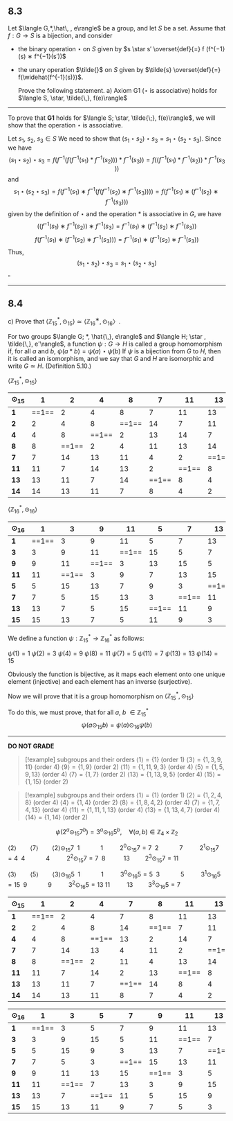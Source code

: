 
## 8.3

Let $\langle G,*,\hat\, , e\rangle$ be a group, and let $S$ be a set. Assume that $f : G \rightarrow S$ is a bijection, and consider
- the binary operation $\star$ on $S$ given by $s \star s′ \overset{def}{=} f (f^{−1}(s) ∗ f^{−1}(s′))$ 
- the unary operation $\tilde{}$  on $S$ given by $\tilde{s} \overset{def}{=} f(\widehat{f^{-1}(s)})$.
 
  Prove the following statement. 
  a) Axiom G1 ($\star$ is associative) holds for $\langle S, \star, \tilde{\,}, f(e)\rangle$

___

To prove that **G1** holds for $\langle S; \star, \tilde{\;}, f(e)\rangle$, we will show that the operation $\star$ is associative.

Let $s_1,\: s_2,\: s_3 \in S$
We need to show that $(s_1 \star s_2)\star s_3= s_1 \star(s_2\star s_3)$.
Since we have
$$(s_1 \star s_2)\star s_3=f(f^{−1}(f(f^{−1}(s_1​)\ast f^{−1}(s_2​)))\ast f^{−1}(s_3​))=f((f^{−1}(s_1​)\ast f^{−1}(s_2​))\ast f^{−1}(s_3​))$$
and
$$s_1 \star(s_2\star s_3) = f(f^{−1}(s_1​)∗f^{−1}(f(f^{−1}(s_2​)∗f^{−1}(s_3​))))=f(f^{−1}(s_1​)∗(f^{−1}(s_2​)∗f^{−1}(s_3​)))$$
given by the definition of $\star$ and the operation $\ast$ is associative in $G$, we have
$$
((f^{−1}(s_1​)∗f^{−1}(s_2​))∗f^{−1}(s_3​)=f^{−1}(s_1)∗(f^{−1}(s_2​)∗f^{−1}(s_3​))
$$
$$
f(f^{−1}(s_1​)∗(f^{−1}(s_2​)∗f^{−1}(s_3​)))=f^{−1}(s_1)∗(f^{−1}(s_2​)∗f^{−1}(s_3​))
$$
Thus, 
$$(s_1 \star s_2)\star s_3= s_1 \star(s_2\star s_3)$$
$\square$

___

## 8.4
c) Prove that $\langle\mathbb{Z}^*_{15}, \odot_{15}\rangle \simeq \langle\mathbb{Z}^∗_{16}, \odot_{16}〉$.


 For two groups $\langle G; *, \hat{\,}, e\rangle$ and $\langle H; \star , \tilde{\,}, e'\rangle$, a function $\psi : G \rightarrow H$ is called a group homomorphism if, for all $a$ and $b$,
 $\psi (a*b) = \psi (a) \star \psi (b)$
 If $\psi$ is a bijection from $G$ to $H$, then it is called an isomorphism, and we say that $G$ and $H$ are isomorphic and write $G \simeq H$. (Definition 5.10.)


$\langle\mathbb{Z}^*_{15}, \odot_{15}\rangle$

| $\odot_{15}$ | 1     | 2     | 4     | 8     | 7     | 11    | 13    | 14    |
| ------------ | ----- | ----- | ----- | ----- | ----- | ----- | ----- | ----- |
| **1**        | ==1== | 2     | 4     | 8     | 7     | 11    | 13    | 14    |
| **2**        | 2     | 4     | 8     | ==1== | 14    | 7     | 11    | 13    |
| **4**        | 4     | 8     | ==1== | 2     | 13    | 14    | 7     | 11    |
| **8**        | 8     | ==1== | 2     | 4     | 11    | 13    | 14    | 7     |
| **7**        | 7     | 14    | 13    | 11    | 4     | 2     | ==1== | 8     |
| **11**       | 11    | 7     | 14    | 13    | 2     | ==1== | 8     | 4     |
| **13**       | 13    | 11    | 7     | 14    | ==1== | 8     | 4     | 2     |
| **14**       | 14    | 13    | 11    | 7     | 8     | 4     | 2     | ==1== |




$\langle\mathbb{Z}^*_{16}, \odot_{16}\rangle$

| $\odot_{16}$ | 1     | 3     | 9     | 11    | 5     | 7     | 13    | 15    |
| ------------ | ----- | ----- | ----- | ----- | ----- | ----- | ----- | ----- |
| **1**        | ==1== | 3     | 9     | 11    | 5     | 7     | 13    | 15    |
| **3**        | 3     | 9     | 11    | ==1== | 15    | 5     | 7     | 13    |
| **9**        | 9     | 11    | ==1== | 3     | 13    | 15    | 5     | 7     |
| **11**       | 11    | ==1== | 3     | 9     | 7     | 13    | 15    | 5     |
| **5**        | 5     | 15    | 13    | 7     | 9     | 3     | ==1== | 11    |
| **7**        | 7     | 5     | 15    | 13    | 3     | ==1== | 11    | 9     |
| **13**       | 13    | 7     | 5     | 15    | ==1== | 11    | 9     | 3     |
| **15**       | 15    | 13    | 7     | 5     | 11    | 9     | 3     | ==1== |




We define a function $\psi : \mathbb{Z}^*_{15} \rightarrow \mathbb{Z}^*_{16}$ as follows:

$\psi(1)=1$
$\psi(2)=3$
$\psi(4)=9$
$\psi(8)=11$
$\psi(7)=5$
$\psi(11)=7$
$\psi(13)=13$
$\psi(14)=15$

Obviously the function is bijective, as it maps each element onto one unique element (injective) and each element has an inverse (surjective). 

Now we will prove that it is a group homomorphism on $\langle\mathbb{Z}^*_{15}, \odot_{15}\rangle$


To do this, we must prove, that for all $a,$  $b$ $\in\mathbb{Z}^*_{15}$
$$
\psi(a\odot_{15}b)=\psi(a)\odot_{16}\psi(b)
$$





___
**DO NOT GRADE**




>[!example] subgroups and their orders
>$\langle1\rangle=\{1\} \text{ (order 1)}$
>$\langle3\rangle=\{1,3,9,11\}\text{ (order 4)}$
>$\langle9\rangle=\{1,9\} \text{ (order 2)}$
>$\langle11\rangle=\{1,11,9,3\} \text{ (order 4)}$
>$\langle5\rangle=\{1,5,9,13\} \text{ (order 4)}$
>$\langle7\rangle=\{1,7\} \text{ (order 2)}$
>$\langle13\rangle=\{1,13,9,5\} \text{ (order 4)}$
>$\langle15\rangle=\{1,15\}\text{ (order 2)}$


>[!example] subgroups and their orders
>$\langle1\rangle=\{1\} \text{ (order 1)}$
>$\langle2\rangle=\{1,2,4,8\}\text{ (order 4)}$
>$\langle4\rangle=\{1,4\} \text{ (order 2)}$
>$\langle8\rangle=\{1,8,4,2\} \text{ (order 4)}$
>$\langle7\rangle=\{1,7,4,13\} \text{ (order 4)}$
>$\langle11\rangle=\{1,11,1,13\} \text{ (order 4)}$
>$\langle13\rangle=\{1,13,4,7\} \text{ (order 4)}$
>$\langle14\rangle=\{1,14\}\text{ (order 2)}$



$$
\psi(2^a\odot_{15}7^b) = 3^a \odot_{16} 5^b, \quad\forall (a,\, b) \in \mathbb{Z}_4\times \mathbb{Z}_2
$$



$\langle2\rangle\qquad\langle7\rangle\qquad\langle2\rangle \odot_{15} 7$
$\;1\qquad\quad1\qquad\;\; 2^0\odot_{15}7=7$ 
$\;2\qquad\quad7\qquad\;\; 2^1\odot_{15}7=4$ 
$\;4\qquad\quad4\qquad\;\; 2^2\odot_{15}7=7$ 
$\;8\qquad\;\;\;13\qquad\; 2^3\odot_{15}7=11$ 


$\langle3\rangle\qquad\langle5\rangle\qquad\langle3\rangle \odot_{16} 5$
$\;1\qquad\quad1\qquad\;\; 3^0\odot_{16}5=5$ 
$\;3\qquad\quad5\qquad\;\; 3^1\odot_{16}5=15$ 
$\;9\qquad\quad9\qquad\;\; 3^2\odot_{16}5=13$ 
$11\qquad\;\;13\qquad\; 3^3\odot_{16}5=7$ 




















| $\odot_{15}$ | 1  | 2  | 4  | 7  | 8  | 11 | 13 | 14 |
|--------------|----|----|----|----|----|----|----|----|
| **1**            | ==1==  | 2  | 4  | 7  | 8  | 11 | 13 | 14 |
| **2**            | 2  | 4  | 8  | 14 | ==1==  | 7  | 11 | 13 |
| **4**            | 4  | 8  | ==1==  | 13 | 2  | 14 | 7  | 11 |
| **7**            | 7  | 14 | 13 | 4  | 11 | 2  | ==1==  | 8  |
| **8**            | 8  | ==1==  | 2  | 11 | 4  | 13 | 14 | 7  |
| **11**           | 11 | 7  | 14 | 2  | 13 | ==1==  | 8  | 4  |
| **13**           | 13 | 11 | 7  | ==1==  | 14 | 8  | 4  | 2  |
| **14**           | 14 | 13 | 11 | 8  | 7  | 4  | 2  | ==1==  |

| $\odot_{16}$ | 1  | 3  | 5  | 7  | 9  | 11 | 13 | 15 |
|--------------|----|----|----|----|----|----|----|----|
| **1**        | ==1==  | 3  | 5  | 7  | 9  | 11 | 13 | 15 |
| **3**        | 3  | 9  | 15 | 5  | 11 | ==1==  | 7  | 13 |
| **5**        | 5  | 15 | 9  | 3  | 13 | 7  | ==1==  | 11 |
| **7**        | 7  | 5  | 3  | ==1==  | 15 | 13 | 11 | 9  |
| **9**        | 9  | 11 | 13 | 15 | ==1==  | 3  | 5  | 7  |
| **11**       | 11 | ==1==  | 7  | 13 | 3  | 9  | 15 | 5  |
| **13**       | 13 | 7  | ==1==  | 11 | 5  | 15 | 9  | 3  |
| **15**       | 15 | 13 | 11 | 9  | 7  | 5  | 3  | ==1== 


